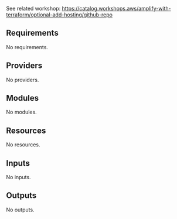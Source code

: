 <!-- BEGIN_TF_DOCS -->
See related workshop: https://catalog.workshops.aws/amplify-with-terraform/optional-add-hosting/github-repo

## Requirements

No requirements.

## Providers

No providers.

## Modules

No modules.

## Resources

No resources.

## Inputs

No inputs.

## Outputs

No outputs.
<!-- END_TF_DOCS -->